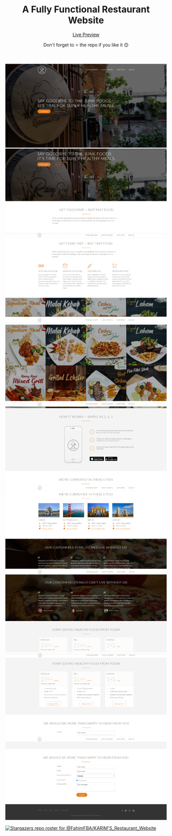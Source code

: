 <div align="center">
<h1> A Fully Functional Restaurant Website </h1>


[Live Preview](https://KARIM'S.vercel.app/)

Don't forget to :star: the repo if you like it :blush:



<br>

![img 1](img/1.png)
![img 2](img/2.png)
![img 3](img/3.png)
![img 4](img/4.png)
![img 5](img/5.png)
![img 6](img/6.png)
![img 7](img/7.png)
![img 8](img/8.png)
![img 9](img/9.png)

</div>

[![Stargazers repo roster for @FahimFBA/KARIM'S_Restaurant_Website](https://reporoster.com/stars/FahimFBA/KARIM'S_Restaurant_Website)](https://github.com/FahimFBA/KARIM'S_Restaurant_Website/stargazers)
